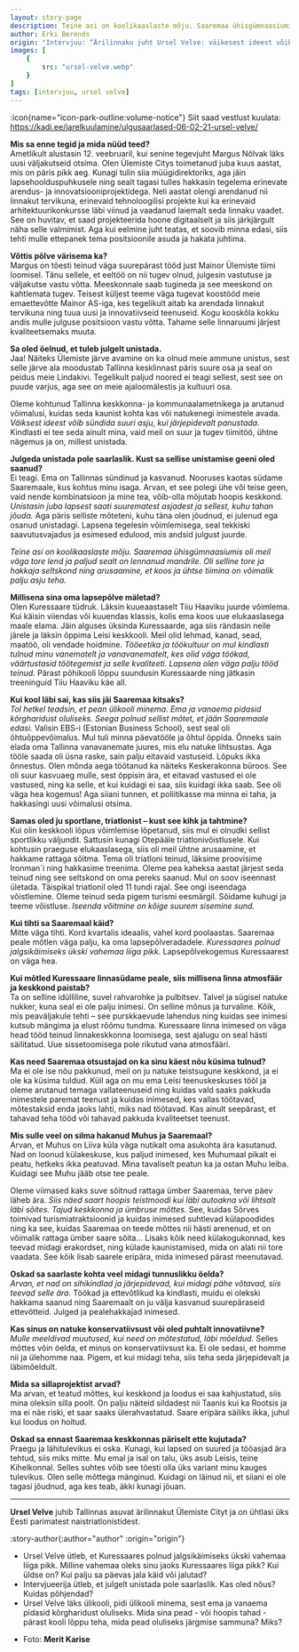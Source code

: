 ```yaml
---
layout: story-page
description: Teine asi on koolikaaslaste mõju. Saaremaa ühisgümnaasiumis oli selline tore ja hakkaja seltskond ning arusaamine, et koos ja ühtse tiimina on võimalik palju asju teha.
author: Erki Berends
origin: "Intervjuu: “Ärilinnaku juht Ursel Velve: väikesest ideest võib sündida suuri asju” Saarte Hääl, 26. veebruar 2021."
images: [
    {
        src: "ursel-velve.webp"
    }
]
tags: [intervjuu, ursel velve]
---
```


<!-- # {{ $doc.title }} -->

:icon{name="icon-park-outline:volume-notice"} Siit saad vestlust kuulata: https://kadi.ee/jarelkuulamine/ulgusaarlased-06-02-21-ursel-velve/



**Mis sa enne tegid ja mida nüüd teed?** \
Ametlikult alustasin 12. veebruaril, kui senine tegevjuht Margus Nõlvak läks uusi väljakutseid otsima. Olen Ülemiste Citys toimetanud juba kuus aastat, mis on päris pikk aeg. Kunagi tulin siia müügidirektoriks, aga jäin lapsehoolduspuhkusele ning sealt tagasi tulles hakkasin tegelema erinevate arendus- ja innovatsiooniprojektidega. Neli aastat olengi arendanud nii linnakut tervikuna, erinevaid tehnoloogilisi projekte kui ka erinevaid arhitektuurikonkursse läbi viinud ja vaadanud laiemalt seda linnaku vaadet. See on huvitav, et saad projekteerida hoone digitaalselt ja siis järkjärgult näha selle valmimist. Aga kui eelmine juht teatas, et soovib minna edasi, siis tehti mulle ettepanek tema positsioonile asuda ja hakata juhtima. 

**Võttis põlve värisema ka?** \
Margus on tõesti teinud väga suurepärast tööd just Mainor Ülemiste tiimi loomisel. Tänu sellele, et eeltöö on nii tugev olnud, julgesin vastutuse ja väljakutse vastu võtta. Meeskonnale saab tugineda ja see meeskond on kahtlemata tugev. Teisest küljest teeme väga tugevat koostööd meie emaettevõtte Mainor AS-iga, kes tegelikult aitab ka arendada linnakut tervikuna ning tuua uusi ja innovatiivseid teenuseid. Kogu kooskõla kokku andis mulle julguse positsioon vastu võtta. Tahame selle linnaruumi järjest kvaliteetsemaks muuta.

**Sa oled öelnud, et tuleb julgelt unistada.** \
Jaa! Näiteks Ülemiste järve avamine on ka olnud meie ammune unistus, sest selle järve ala moodustab Tallinna kesklinnast päris suure osa ja seal on peidus meie Lindakivi. Tegelikult paljud noored ei teagi sellest, sest see on puude varjus, aga see on meie ajaloomälestis ja kultuuri osa. 

Oleme kohtunud Tallinna keskkonna- ja kommunaalametnikega ja arutanud võimalusi, kuidas seda kaunist kohta kas või natukenegi inimestele avada. *Väiksest ideest võib sündida suuri asju, kui järjepidevalt panustada.* Kindlasti ei tee seda ainult mina, vaid meil on suur ja tugev tiimitöö, ühtne nägemus ja on, millest unistada.

**Julgeda unistada pole saarlaslik. Kust sa sellise unistamise geeni oled saanud?** \
Ei teagi. Ema on Tallinnas sündinud ja kasvanud. Nooruses kaotas südame Saaremaale, kus kohtus minu isaga. Arvan, et see polegi ühe või teise geen, vaid nende kombinatsioon ja mine tea, võib-olla mõjutab hoopis keskkond. *Unistasin juba lapsest saati suurematest asjadest ja sellest, kuhu tahan jõuda.* Aga päris selliste mõteteni, kuhu täna olen jõudnud, ei julenud ega osanud unistadagi. Lapsena tegelesin võimlemisega, seal tekkiski saavutusvajadus ja esimesed edulood, mis andsid julgust juurde. 

*Teine asi on koolikaaslaste mõju. Saaremaa ühisgümnaasiumis oli meil väga tore lend ja paljud sealt on lennanud mandrile. Oli selline tore ja hakkaja seltskond ning arusaamine, et koos ja ühtse tiimina on võimalik palju asju teha.*

**Millisena sina oma lapsepõlve mäletad?** \
Olen Kuressaare tüdruk. Läksin kuueaastaselt Tiiu Haaviku juurde võimlema. Kui käisin viiendas või kuuendas klassis, kolis ema koos uue elukaaslasega maale elama. Jäin alguses üksinda Kuressaarde, aga siis rändasin neile järele ja läksin õppima Leisi keskkooli. Meil olid lehmad, kanad, sead, maatöö, oli vendade hoidmine. *Tööeetika ja töökultuur on mul kindlasti tulnud minu vanematelt ja vanavanematelt, kes olid väga töökad, väärtustasid töötegemist ja selle kvaliteeti. Lapsena olen väga palju tööd teinud.* Pärast põhikooli lõppu suundusin Kuressaarde ning jätkasin treeninguid Tiiu Haaviku käe all.

**Kui kool läbi sai, kas siis jäi Saaremaa kitsaks?** \
*Tol hetkel teadsin, et pean ülikooli minema. Ema ja vanaema pidasid kõrgharidust oluliseks. Seega polnud sellist mõtet, et jään Saaremaale edasi.* Valisin EBS-i (Estonian Business School), sest seal oli õhtuõppevõimalus. Mul tuli minna päevatööle ja õhtul õppida. Õnneks sain elada oma Tallinna vanavanemate juures, mis elu natuke lihtsustas. Aga tööle saada oli üsna raske, sain palju eitavaid vastuseid. Lõpuks ikka õnnestus. Olen mõnda aega töötanud ka näiteks Keskerakonna büroos. See oli suur kasvuaeg mulle, sest õppisin ära, et eitavad vastused ei ole vastused, ning ka selle, et kui kuidagi ei saa, siis kuidagi ikka saab. See oli väga hea kogemus! Aga siiani tunnen, et poliitikasse ma minna ei taha, ja hakkasingi uusi võimalusi otsima.

**Samas oled ju sportlane, triatlonist – kust see kihk ja tahtmine?** \
Kui olin keskkooli lõpus võimlemise lõpetanud, siis mul ei olnudki sellist sportlikku väljundit. Sattusin kunagi Otepääle triatlonivõistlusele. Kui kohtusin praeguse elukaaslasega, siis oli meil ühtne arusaamine, et hakkame rattaga sõitma. Tema oli triatloni teinud, läksime proovisime Ironman´i ning hakkasime treenima.  Oleme pea kaheksa aastat järjest seda teinud ning see seltskond on oma pereks saanud. Mul on soov iseennast ületada. Täispikal triatlonil oled 11 tundi rajal. See ongi iseendaga võistlemine. Oleme teinud seda pigem turismi eesmärgil. Sõidame kuhugi ja teeme võistluse. *Iseenda võitmine on kõige suurem sisemine sund.*

**Kui tihti sa Saaremaal käid?** \
Mitte väga tihti. Kord kvartalis ideaalis, vahel kord poolaastas. Saaremaa peale mõtlen väga palju, ka oma lapsepõlveradadele. *Kuressaares polnud jalgsikäimiseks ükski vahemaa liiga pikk.* Lapsepõlvekogemus Kuressaarest on väga hea.

**Kui mõtled Kuressaare linnasüdame peale, siis millisena linna atmosfäär ja keskkond paistab?** \
Ta on selline idülliline, suvel rahvarohke ja pulbitsev. Talvel ja sügisel natuke nukker, kuna seal ei ole palju inimesi. On selline mõnus ja turvaline. Kõik, mis peaväljakule tehti – see purskkaevude lahendus ning kuidas see inimesi kutsub mängima ja elust rõõmu tundma. Kuressaare linna inimesed on väga head tööd teinud linnakeskkonna loomisega, sest ajalugu on seal hästi säilitatud. Uue sissetoomisega pole rikutud vana atmosfääri.

**Kas need Saaremaa otsustajad on ka sinu käest nõu küsima tulnud?** \
Ma ei ole ise nõu pakkunud, meil on ju natuke teistsugune keskkond, ja ei ole ka küsima tuldud. Küll aga on mu ema Leisi teenuskeskuses tööl ja oleme arutanud temaga vallateenuseid ning kuidas vald saaks pakkuda inimestele paremat teenust ja kuidas inimesed, kes vallas töötavad, mõtestaksid enda jaoks lahti, miks nad töötavad. Kas ainult seepärast, et tahavad teha tööd või tahavad pakkuda kvaliteetset teenust.

**Mis sulle veel on silma hakanud Muhus ja Saaremaal?** \
Arvan, et Muhus on Liiva küla väga nutikalt oma asukohta ära kasutanud. Nad on loonud külakeskuse, kus paljud inimesed, kes Muhumaal pikalt ei peatu, hetkeks ikka peatuvad. Mina tavaliselt peatun ka ja ostan Muhu leiba. Kuidagi see Muhu jääb otse tee peale. 

Oleme viimased kaks suve sõitnud rattaga ümber Saaremaa, terve päev läheb ära. *Siis näed saart hoopis teistmoodi kui läbi autoakna või lihtsalt läbi sõites. Tajud keskkonna ja ümbruse mõttes.* See, kuidas Sõrves toimivad turismiatraktsioonid ja kuidas inimesed suhtlevad külapoodides ning ka see, kuidas Saaremaa on teede mõttes nii hästi arenenud, et on võimalik rattaga ümber saare sõita… Lisaks kõik need külakogukonnad, kes teevad midagi erakordset, ning külade kaunistamised, mida on alati nii tore vaadata. See kõik lisab saarele eripära, mida inimesed pärast meenutavad.

**Oskad sa saarlaste kohta veel midagi tunnuslikku öelda?** \
*Arvan, et nad on sihikindlad ja järjepidevad, kui midagi pähe võtavad, siis teevad selle ära.* Töökad ja ettevõtlikud ka kindlasti, muidu ei olekski hakkama saanud ning Saaremaalt on ju välja kasvanud suurepäraseid ettevõtteid. Julged ja pealehakkajad inimesed.

**Kas sinus on natuke konservatiivsust või oled puhtalt innovatiivne?** \
*Mulle meeldivad muutused, kui need on mõtestatud, läbi mõeldud.* Selles mõttes võin öelda, et minus on konservatiivsust ka. Ei ole sedasi, et homme nii ja ülehomme naa. Pigem, et kui midagi teha, siis teha seda järjepidevalt ja läbimõeldult.

**Mida sa sillaprojektist arvad?** \
Ma arvan, et teatud mõttes, kui keskkond ja loodus ei saa kahjustatud, siis mina oleksin silla poolt. On palju näiteid sildadest nii Taanis kui ka Rootsis ja ma ei näe riski, et saar saaks ülerahvastatud. Saare eripära säiliks ikka, juhul kui loodus on hoitud.

**Oskad sa ennast Saaremaa keskkonnas päriselt ette kujutada?** \
Praegu ja lähitulevikus ei oska. Kunagi, kui lapsed on suured ja tööasjad ära tehtud, siis miks mitte. Mu emal ja isal on talu, üks asub Leisis, teine Kihelkonnal. Selles suhtes võib see tõesti olla üks variant minu kauges tulevikus. Olen selle mõttega mänginud. Kuidagi on läinud nii, et siiani ei ole tagasi jõudnud, aga kes teab, äkki kunagi jõuan.

<hr />

**Ursel Velve** juhib Tallinnas asuvat ärilinnakut Ülemiste Cityt ja on ühtlasi üks Eesti parimatest naistriatlonistidest.




:story-author{:author="author" :origin="origin"}

<details-wrapper summary="Mis mõtted tekkisid?">

- Ursel Velve ütleb, et Kuressaares polnud jalgsikäimiseks ükski vahemaa liiga pikk. Milline vahemaa oleks sinu jaoks Kuressaares liiga pikk? Kui üldse on? Kui palju sa päevas jala käid või jalutad?
- Intervjueerija ütleb, et julgelt unistada pole saarlaslik. Kas oled nõus? Kuidas põhjendad?
- Ursel Velve läks ülikooli, pidi ülikooli minema, sest ema ja vanaema pidasid kõrgharidust oluliseks. Mida sina pead - või hoopis tahad - pärast kooli lõppu teha, mida pead oluliseks järgmise sammuna? Miks?

</details-wrapper>


<details-wrapper summary="Allikad" class="text-sm" icon="icon-park-outline:document-folder">

- Foto: **Merit Karise**

</details-wrapper>